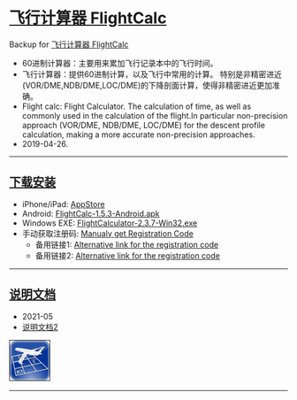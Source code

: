 # [飞行计算器 FlightCalc](https://github.com/osnosn/FlightCalc/)
Backup for [飞行计算器 FlightCalc](https://fxb.csair.com/flightcalc/)

* 60进制计算器：主要用来累加飞行记录本中的飞行时间。  
* 飞行计算器：提供60进制计算，以及飞行中常用的计算。 特别是非精密进近(VOR/DME,NDB/DME,LOC/DME)的下降剖面计算，使得非精密进近更加准确。  
* Flight calc: Flight Calculator. The calculation of time, as well as commonly used in the calculation of the flight.In particular non-precision approach (VOR/DME, NDB/DME, LOC/DME) for the descent profile calculation, making a more accurate non-precision approaches.  
* 2019-04-26.        

-----
## [下载安装](https://github.com/osnosn/FlightCalc/releases)  
* iPhone/iPad: [AppStore](https://itunes.apple.com/cn/app/id975103773?mt=8)  
* Android: [FlightCalc-1.5.3-Android.apk](https://github.com/osnosn/FlightCalc/releases/download/v1.5.3/FlightCalc-1.5.3.apk)  
* Windows EXE: [FlightCalculator-2.3.7-Win32.exe](https://github.com/osnosn/FlightCalc/releases/download/Backup-201904/FlightCalculator-2.3.7-Win32.exe)  
* 手动获取注册码: [Manualy get Registration Code](https://fxb.csair.com/flightcalc/webreg.php?a=flt:apk)   
  * 备用链接1: [Alternative link for the registration code](https://www.bestpilot.net/FlightCalc/webreg.php?a=flt:apk)  
  * 备用链接2: [Alternative link for the registration code](https://vm.dedyn.io:4431/flightcalc/webreg.php?a=flt:apk)  

-----
## [说明文档](https://vm.dedyn.io:4431/flightcalc/)  
* 2021-05  
* [说明文档2](https://gitee.com/osnosn/FlightCalc/blob/main/Document/README.md)  

<img border=1 src="https://github.com/osnosn/FlightCalc/raw/master/fc72.png" />   

-----

